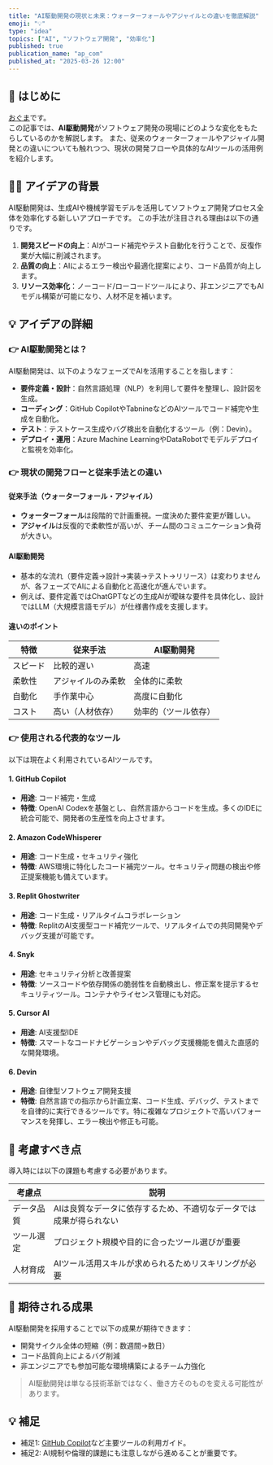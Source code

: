 ```yaml
---
title: "AI駆動開発の現状と未来：ウォーターフォールやアジャイルとの違いを徹底解説"
emoji: "💡"
type: "idea"
topics: ["AI", "ソフトウェア開発", "効率化"]
published: true
publication_name: "ap_com"
published_at: "2025-03-26 12:00"
---
```


## 🌟 はじめに

[おぐま](https://github.com/9mak)です。  
この記事では、**AI駆動開発**がソフトウェア開発の現場にどのような変化をもたらしているのかを解説します。
また、従来のウォーターフォールやアジャイル開発との違いについても触れつつ、現状の開発フローや具体的なAIツールの活用例を紹介します。

## 💆‍♂️ アイデアの背景

AI駆動開発は、生成AIや機械学習モデルを活用してソフトウェア開発プロセス全体を効率化する新しいアプローチです。
この手法が注目される理由は以下の通りです。

1. **開発スピードの向上**：AIがコード補完やテスト自動化を行うことで、反復作業が大幅に削減されます。
2. **品質の向上**：AIによるエラー検出や最適化提案により、コード品質が向上します。
3. **リソース効率化**：ノーコード/ローコードツールにより、非エンジニアでもAIモデル構築が可能になり、人材不足を補います。

## 💡 アイデアの詳細

### 👉 AI駆動開発とは？

AI駆動開発は、以下のようなフェーズでAIを活用することを指します：

- **要件定義・設計**：自然言語処理（NLP）を利用して要件を整理し、設計図を生成。
- **コーディング**：GitHub CopilotやTabnineなどのAIツールでコード補完や生成を自動化。
- **テスト**：テストケース生成やバグ検出を自動化するツール（例：Devin）。
- **デプロイ・運用**：Azure Machine LearningやDataRobotでモデルデプロイと監視を効率化。

### 👉 現状の開発フローと従来手法との違い

#### 従来手法（ウォーターフォール・アジャイル）

- **ウォーターフォール**は段階的で計画重視。一度決めた要件変更が難しい。
- **アジャイル**は反復的で柔軟性が高いが、チーム間のコミュニケーション負荷が大きい。

#### AI駆動開発

- 基本的な流れ（要件定義→設計→実装→テスト→リリース）は変わりませんが、各フェーズでAIによる自動化と高速化が進んでいます。
- 例えば、要件定義ではChatGPTなどの生成AIが曖昧な要件を具体化し、設計ではLLM（大規模言語モデル）が仕様書作成を支援します。

#### 違いのポイント

| 特徴 | 従来手法 | AI駆動開発 |
| --- | --- | --- |
| スピード | 比較的遅い | 高速 |
| 柔軟性 | アジャイルのみ柔軟 | 全体的に柔軟 |
| 自動化 | 手作業中心 | 高度に自動化 |
| コスト | 高い（人材依存） | 効率的（ツール依存） |

### 👉 使用される代表的なツール

以下は現在よく利用されているAIツールです。

#### **1. GitHub Copilot**

- **用途**: コード補完・生成
- **特徴**: OpenAI Codexを基盤とし、自然言語からコードを生成。多くのIDEに統合可能で、開発者の生産性を向上させます。

#### **2. Amazon CodeWhisperer**

- **用途**: コード生成・セキュリティ強化
- **特徴**: AWS環境に特化したコード補完ツール。セキュリティ問題の検出や修正提案機能も備えています。

#### **3. Replit Ghostwriter**

- **用途**: コード生成・リアルタイムコラボレーション
- **特徴**: ReplitのAI支援型コード補完ツールで、リアルタイムでの共同開発やデバッグ支援が可能です。

#### **4. Snyk**

- **用途**: セキュリティ分析と改善提案
- **特徴**: ソースコードや依存関係の脆弱性を自動検出し、修正案を提示するセキュリティツール。コンテナやライセンス管理にも対応。

#### **5. Cursor AI**

- **用途**: AI支援型IDE
- **特徴**: スマートなコードナビゲーションやデバッグ支援機能を備えた直感的な開発環境。

#### **6. Devin**

- **用途**: 自律型ソフトウェア開発支援  
- **特徴**: 自然言語での指示から計画立案、コード生成、デバッグ、テストまでを自律的に実行できるツールです。特に複雑なプロジェクトで高いパフォーマンスを発揮し、エラー検出や修正も可能。

## 💭 考慮すべき点

導入時には以下の課題も考慮する必要があります。

| 考慮点 | 説明 |
| --- | --- |
| データ品質 | AIは良質なデータに依存するため、不適切なデータでは成果が得られない |
| ツール選定 | プロジェクト規模や目的に合ったツール選びが重要 |
| 人材育成 | AIツール活用スキルが求められるためリスキリングが必要 |

## 🎉 期待される成果

AI駆動開発を採用することで以下の成果が期待できます：

- 開発サイクル全体の短縮（例：数週間→数日）
- コード品質向上によるバグ削減
- 非エンジニアでも参加可能な環境構築によるチーム力強化

> AI駆動開発は単なる技術革新ではなく、働き方そのものを変える可能性があります。

## 💡 補足

- 補足1: [GitHub Copilot](https://github.com/features/copilot)など主要ツールの利用ガイド。
- 補足2: AI規制や倫理的課題にも注意しながら進めることが重要です。
